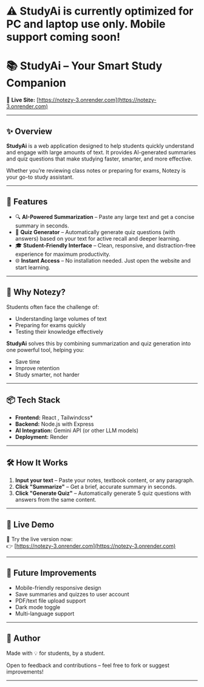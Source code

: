 # ⚠️ StudyAi is currently optimized for PC and laptop use only. Mobile support coming soon!

# 📚 StudyAi – Your Smart Study Companion

🔗 **Live Site:** [https://notezy-3.onrender.com](https://notezy-3.onrender.com)

---

## ✨ Overview

**StudyAi** is a web application designed to help students quickly understand and engage with large amounts of text. It provides AI-generated summaries and quiz questions that make studying faster, smarter, and more effective.

Whether you’re reviewing class notes or preparing for exams, Notezy is your go-to study assistant.

---

## 🚀 Features

- 🔍 **AI-Powered Summarization** – Paste any large text and get a concise summary in seconds.
- 🧠 **Quiz Generator** – Automatically generate quiz questions (with answers) based on your text for active recall and deeper learning.
- 🎓 **Student-Friendly Interface** – Clean, responsive, and distraction-free experience for maximum productivity.
- 🌐 **Instant Access** – No installation needed. Just open the website and start learning.

---

## 🧠 Why Notezy?

Students often face the challenge of:
- Understanding large volumes of text
- Preparing for exams quickly
- Testing their knowledge effectively

**StudyAi** solves this by combining summarization and quiz generation into one powerful tool, helping you:
- Save time
- Improve retention
- Study smarter, not harder

---

## 📦 Tech Stack

- **Frontend:** React , Tailwindcss*
- **Backend:** Node.js with Express
- **AI Integration:** Gemini API (or other LLM models)
- **Deployment:** Render

---

## 🛠️ How It Works

1. **Input your text** – Paste your notes, textbook content, or any paragraph.
2. **Click "Summarize"** – Get a brief, accurate summary in seconds.
3. **Click "Generate Quiz"** – Automatically generate 5 quiz questions with answers from the same content.

---

## 📍 Live Demo

🎯 Try the live version now:  
👉 [https://notezy-3.onrender.com](https://notezy-3.onrender.com)

---

## 🔮 Future Improvements

- Mobile-friendly responsive design
- Save summaries and quizzes to user account
- PDF/text file upload support
- Dark mode toggle
- Multi-language support

---

## 🙌 Author

Made with 💡 for students, by a student.

Open to feedback and contributions – feel free to fork or suggest improvements!

---
